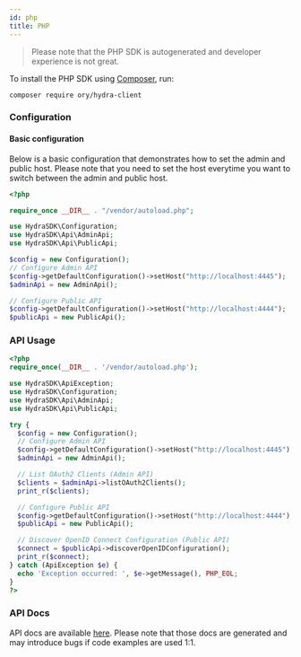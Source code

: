 ```yaml
---
id: php
title: PHP
---
```


> Please note that the PHP SDK is autogenerated and developer experience is not
> great.

To install the PHP SDK using [Composer](https://getcomposer.org), run:

```
composer require ory/hydra-client
```

### Configuration

#### Basic configuration

Below is a basic configuration that demonstrates how to set the admin and public
host. Please note that you need to set the host everytime you want to switch
between the admin and public host.

```php
<?php

require_once __DIR__ . "/vendor/autoload.php";

use HydraSDK\Configuration;
use HydraSDK\Api\AdminApi;
use HydraSDK\Api\PublicApi;

$config = new Configuration();
// Configure Admin API
$config->getDefaultConfiguration()->setHost("http://localhost:4445");
$adminApi = new AdminApi();

// Configure Public API
$config->getDefaultConfiguration()->setHost("http://localhost:4444");
$publicApi = new PublicApi();
```

### API Usage

```php
<?php
require_once(__DIR__ . '/vendor/autoload.php');

use HydraSDK\ApiException;
use HydraSDK\Configuration;
use HydraSDK\Api\AdminApi;
use HydraSDK\Api\PublicApi;

try {
  $config = new Configuration();
  // Configure Admin API
  $config->getDefaultConfiguration()->setHost("http://localhost:4445");
  $adminApi = new AdminApi();

  // List OAuth2 Clients (Admin API)
  $clients = $adminApi->listOAuth2Clients();
  print_r($clients);

  // Configure Public API
  $config->getDefaultConfiguration()->setHost("http://localhost:4444");
  $publicApi = new PublicApi();

  // Discover OpenID Connect Configuration (Public API)
  $connect = $publicApi->discoverOpenIDConfiguration();
  print_r($connect);
} catch (ApiException $e) {
  echo 'Exception occurred: ', $e->getMessage(), PHP_EOL;
}
?>
```

### API Docs

API docs are available
[here](https://github.com/ory/hydra/blob/master/sdk/php/swagger/README.md).
Please note that those docs are generated and may introduce bugs if code
examples are used 1:1.
